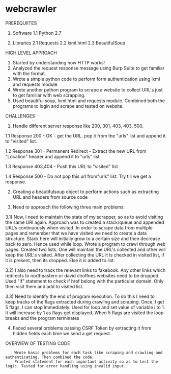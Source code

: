 # webcrawler
PREREQUIITES

1. Software
  1.1 Python 2.7
  
2. Libraries
  2.1 Requests
  2.2 lxml.html
  2.3 BeautifulSoup

HIGH LEVEL APPROACH

1. Started by understanding how HTTP works! 
2. Analyzed the request response message using Burp Suite to get familiar with the format. 
3. Wrote a simple python code to perform form authentication using lxml and requests module. 
4. Wrote another python program to scrape a website to collect URL's just to get familiar with web scrapping. 
5. Used beautiful soup, lxml.html and requests module. Combined both the programs to login and scrape and tested on website. 

CHALLENGES

1.  Handle different server response like 200, 301, 403, 403, 500.

  1.1  Response 200 - OK - get the URL. pop it from the "urls" list and append it to "visited" list.

  1.2  Response 301 - Permanent Redirect - Extract the new URL from "Location" header and append it to "urls" list

  1.3  Response 403,404 - Push this URL to "visited" list

  1.4  Response 500 - Do not pop this url from"urls" list. Try till we get a response.

2. Creating a beautifulsoup object to perform actions such as extracting URL and headers from source code

3. Need to approach the following three main problems:

  3.1) Now, I need to maintain the state of my scrapper, so as to avoid visiting the same URI again.
        Approach was to created a stack/queue  and appended URL's continuously when visited. In order to scrape data from multiple pages         and remember that we have visited we need to create a data structure. Stack here will initially grow to a certain size and then         decrease back to zero. Hence used while loop. Wrote a program to crawl through web pages. Created two lists. One will maintain           the URL's collected and other will keep the URL's visited. After collecting the URL it is checked in visited list, if it is             present, then its dropped. Else it is added to list.

  3.2) I also need to track the relevant links to fakebook. Any other links which redirects to northeastern or david choffnes websites need to be dropped.
        Used  "if" statement to check if href belong with the particular domain. Only then visit them and add to visited list.
        
  3.3) Need to identify the end of program execution. To do this I need to keep tracks of the flags extracted during crawling and scraping. Once, I get 5 flags, I can stop immediately.
        Used for loop and set value of variable i to 1. It will increase by 1 as flags get displayed. When 5 flags are visited the loop         breaks and the program terminates

4. Faced several problems passing CSRF Token by extracting it from hidden fields each time we send a get request.

OVERVIEW OF TESTING CODE

        Wrote basic problems for each task like scraping and crawling and authenticating. Then combined the code.
        Printed statement for each important activity so as to test the logic. Tested for error handling using invalid input.
